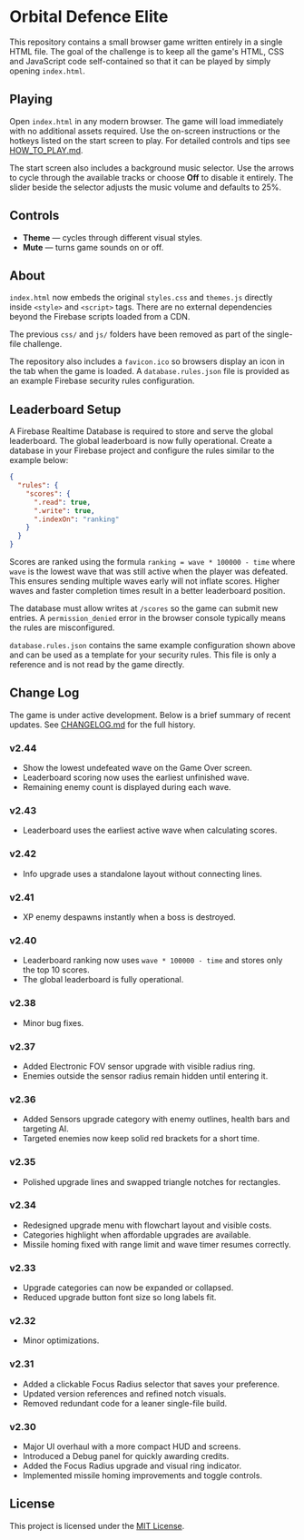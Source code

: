 # Orbital Defence Elite

This repository contains a small browser game written entirely in a single HTML file. The goal of the challenge is to keep all the game's HTML, CSS and JavaScript code self-contained so that it can be played by simply opening `index.html`.

## Playing

Open `index.html` in any modern browser. The game will load immediately with no additional assets required. Use the on-screen instructions or the hotkeys listed on the start screen to play.
For detailed controls and tips see [HOW_TO_PLAY.md](HOW_TO_PLAY.md).

The start screen also includes a background music selector. Use the arrows to
cycle through the available tracks or choose **Off** to disable it entirely.
The slider beside the selector adjusts the music volume and defaults to 25%.

## Controls

- **Theme** — cycles through different visual styles.
- **Mute** — turns game sounds on or off.

## About

`index.html` now embeds the original `styles.css` and `themes.js` directly inside `<style>` and `<script>` tags. There are no external dependencies beyond the Firebase scripts loaded from a CDN.

The previous `css/` and `js/` folders have been removed as part of the single-file challenge.

The repository also includes a `favicon.ico` so browsers display an icon in the
tab when the game is loaded. A `database.rules.json` file is provided as an
example Firebase security rules configuration.

## Leaderboard Setup

A Firebase Realtime Database is required to store and serve the global
leaderboard. The global leaderboard is now fully operational. Create a database in your Firebase project and configure the rules
similar to the example below:

```json
{
  "rules": {
    "scores": {
      ".read": true,
      ".write": true,
      ".indexOn": "ranking"
    }
  }
}
```

Scores are ranked using the formula `ranking = wave * 100000 - time` where
`wave` is the lowest wave that was still active when the player was defeated.
This ensures sending multiple waves early will not inflate scores. Higher waves
and faster completion times result in a better leaderboard position.

The database must allow writes at `/scores` so the game can submit new
entries. A `permission_denied` error in the browser console typically means the
rules are misconfigured.

`database.rules.json` contains the same example configuration shown above and can be used as a template for your security rules. This file is only a reference and is not read by the game directly.

## Change Log

The game is under active development. Below is a brief summary of recent updates.
See [CHANGELOG.md](CHANGELOG.md) for the full history.


### v2.44
- Show the lowest undefeated wave on the Game Over screen.
- Leaderboard scoring now uses the earliest unfinished wave.
- Remaining enemy count is displayed during each wave.

### v2.43
- Leaderboard uses the earliest active wave when calculating scores.

### v2.42
- Info upgrade uses a standalone layout without connecting lines.
### v2.41
- XP enemy despawns instantly when a boss is destroyed.

### v2.40
- Leaderboard ranking now uses `wave * 100000 - time` and stores only the top 10 scores.
- The global leaderboard is fully operational.

### v2.38
- Minor bug fixes.

### v2.37
- Added Electronic FOV sensor upgrade with visible radius ring.
- Enemies outside the sensor radius remain hidden until entering it.

### v2.36
- Added Sensors upgrade category with enemy outlines, health bars and targeting AI.
- Targeted enemies now keep solid red brackets for a short time.

### v2.35
- Polished upgrade lines and swapped triangle notches for rectangles.

### v2.34
- Redesigned upgrade menu with flowchart layout and visible costs.
- Categories highlight when affordable upgrades are available.
- Missile homing fixed with range limit and wave timer resumes correctly.

### v2.33
- Upgrade categories can now be expanded or collapsed.
- Reduced upgrade button font size so long labels fit.

### v2.32
- Minor optimizations.

### v2.31
- Added a clickable Focus Radius selector that saves your preference.
- Updated version references and refined notch visuals.
- Removed redundant code for a leaner single-file build.

### v2.30
- Major UI overhaul with a more compact HUD and screens.
- Introduced a Debug panel for quickly awarding credits.
- Added the Focus Radius upgrade and visual ring indicator.
- Implemented missile homing improvements and toggle controls.

## License

This project is licensed under the [MIT License](LICENSE).
